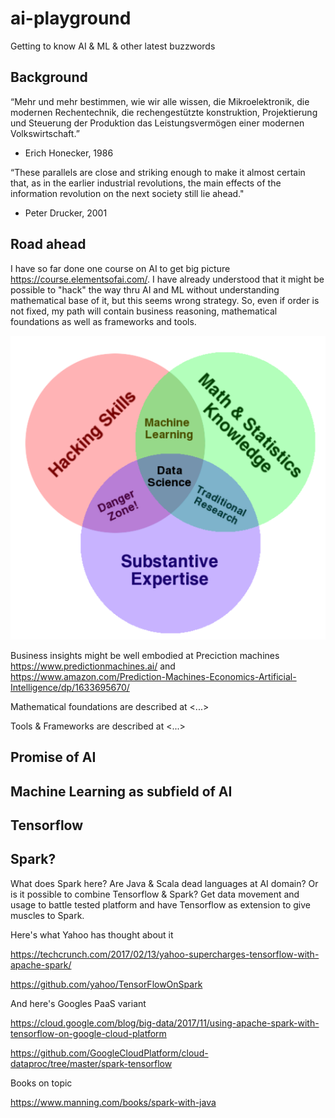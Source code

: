 # ai-playground
Getting to know AI &amp; ML &amp; other latest buzzwords

## Background

“Mehr und mehr bestimmen, wie wir alle wissen, die Mikroelektronik, die modernen Rechentechnik, die rechengestützte konstruktion, Projektierung und Steuerung der Produktion das Leistungsvermögen einer modernen Volkswirtschaft.” 
- Erich Honecker, 1986

“These parallels are close and striking enough to make it almost certain that, as in the earlier industrial revolutions, the main effects of the information revolution on the next society still lie ahead."
- Peter Drucker, 2001

## Road ahead

I have so far done one course on AI to get big picture https://course.elementsofai.com/. I have already understood that it might be possible to "hack" the way thru AI and ML without understanding mathematical base of it, but this seems wrong strategy. So, even if order is not fixed, my path will contain business reasoning, mathematical foundations as well as frameworks and tools.

![data science](data_science_venn_diagram.png)

Business insights might be well embodied at Preciction machines https://www.predictionmachines.ai/ and https://www.amazon.com/Prediction-Machines-Economics-Artificial-Intelligence/dp/1633695670/

Mathematical foundations are described at <...>

Tools & Frameworks are described at <...>

## Promise of AI

## Machine Learning as subfield of AI

## Tensorflow

## Spark?

What does Spark here? Are Java & Scala dead languages at AI domain? Or is it possible to combine Tensorflow & Spark? Get data movement and usage to battle tested platform and have Tensorflow as extension to give muscles to Spark.

Here's what Yahoo has thought about it

https://techcrunch.com/2017/02/13/yahoo-supercharges-tensorflow-with-apache-spark/

https://github.com/yahoo/TensorFlowOnSpark

And here's Googles PaaS variant

https://cloud.google.com/blog/big-data/2017/11/using-apache-spark-with-tensorflow-on-google-cloud-platform

https://github.com/GoogleCloudPlatform/cloud-dataproc/tree/master/spark-tensorflow

Books on topic

https://www.manning.com/books/spark-with-java
